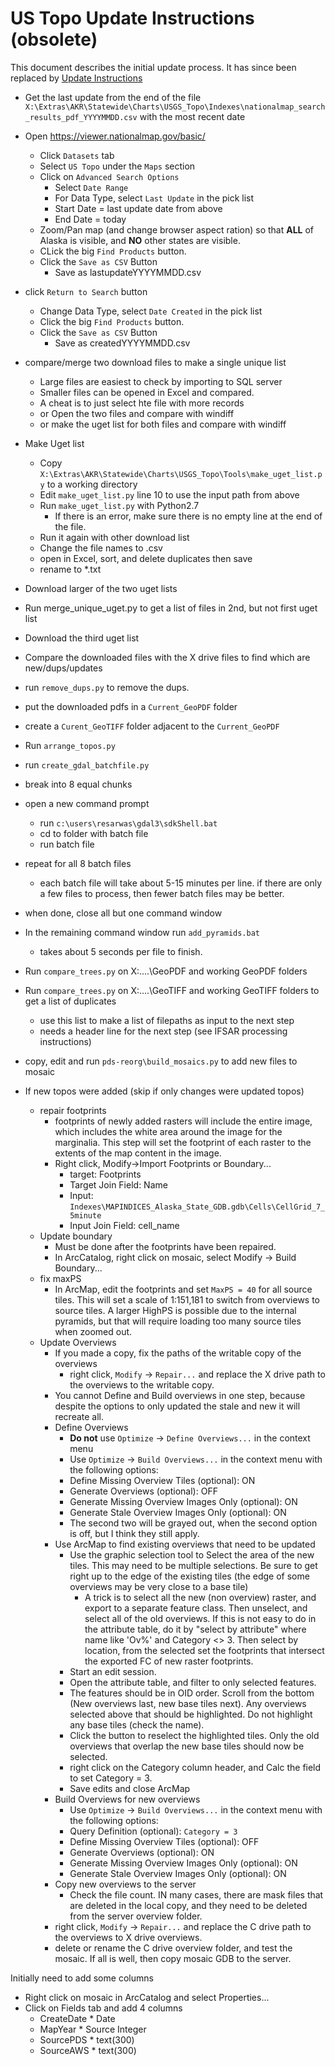 # US Topo Update Instructions (obsolete)

This document describes the initial update process.  It has since been replaced
by [Update Instructions](Update_Instructions.md)

* Get the last update from the end of the file
  `X:\Extras\AKR\Statewide\Charts\USGS_Topo\Indexes\nationalmap_search_results_pdf_YYYYMMDD.csv`
  with the most recent date
* Open <https://viewer.nationalmap.gov/basic/>
  * Click `Datasets` tab
  * Select `US Topo` under the `Maps` section
  * Click on `Advanced Search Options`
    * Select `Date Range`
    * For Data Type, select `Last Update` in the pick list
    * Start Date = last update date from above
    * End Date = today
  * Zoom/Pan map (and change browser aspect ration) so that **ALL** of Alaska
    is visible, and **NO** other states are visible.
  * CLick the big `Find Products` button.
  * Click the `Save as CSV` Button
    * Save as lastupdateYYYYMMDD.csv
* click `Return to Search` button
  * Change Data Type, select `Date Created` in the pick list
  * Click the big `Find Products` button.
  * Click the `Save as CSV` Button
    * Save as createdYYYYMMDD.csv
* compare/merge two download files to make a single unique list
  * Large files are easiest to check by importing to SQL server
  * Smaller files can be opened in Excel and compared.
  * A cheat is to just select hte file with more records
  * or Open the two files and compare with windiff
  * or make the uget list for both files and compare with windiff
* Make Uget list
  * Copy `X:\Extras\AKR\Statewide\Charts\USGS_Topo\Tools\make_uget_list.py` to a working directory
  * Edit `make_uget_list.py` line 10 to use the input path from above
  * Run `make_uget_list.py` with Python2.7
    * If there is an error,  make sure there is no empty line at the end of the file.
  * Run it again with other download list
  * Change the file names to .csv
  * open in Excel, sort, and delete duplicates then save
  * rename to *.txt

* Download larger of the two uget lists
* Run merge_unique_uget.py to get a list of files in 2nd, but not first uget list
* Download the third uget list
* Compare the downloaded files with the X drive files to find which are new/dups/updates
* run `remove_dups.py` to remove the dups.
* put the downloaded pdfs in a `Current_GeoPDF` folder
* create a `Curent_GeoTIFF` folder adjacent to the `Current_GeoPDF`
* Run `arrange_topos.py`
* run `create_gdal_batchfile.py`
* break into 8 equal chunks
* open a new command prompt
  * run `c:\users\resarwas\gdal3\sdkShell.bat`
  * cd to folder with batch file
  * run batch file
* repeat for all 8 batch files
  * each batch file will take about 5-15 minutes per line. if there are only a few files to process, then fewer batch files may be better.
* when done, close all but one command window
* In the remaining command window run `add_pyramids.bat`
  * takes about 5 seconds per file to finish.
* Run `compare_trees.py` on X:\....\GeoPDF and working GeoPDF folders
* Run `compare_trees.py` on X:\....\GeoTIFF and working GeoTIFF folders to get a list of duplicates
  * use this list to make a list of filepaths as input to the next step
  * needs a header line for the next step (see IFSAR processing instructions)
* copy, edit and run `pds-reorg\build_mosaics.py` to add new files to mosaic

* If new topos were added (skip if only changes were updated topos)
  * repair footprints
    * footprints of newly added rasters will include the entire image, which includes
      the white area around the image for the marginalia.  This step will set
      the footprint of each raster to the extents of the map content in the image.
    * Right click, Modify->Import Footprints or Boundary...
      * target: Footprints
      * Target Join Field: Name
      * Input: `Indexes\MAPINDICES_Alaska_State_GDB.gdb\Cells\CellGrid_7_5minute`
      * Input Join Field: cell_name
  * Update boundary
    * Must be done after the footprints have been repaired.
    * In ArcCatalog, right click on mosaic, select Modify -> Build Boundary...
  * fix maxPS
    * In ArcMap, edit the footprints and set `MaxPS = 40` for all source tiles.
      This will set a scale of 1:151,181 to switch from overviews to source
      tiles. A larger HighPS is possible due to the internal pyramids, but that
      will require loading too many source tiles when zoomed out.
  * Update Overviews
    * If you made a copy, fix the paths of the writable copy of the overviews
      * right click, `Modify` -> `Repair...` and replace the X drive path to the
        overviews to the writable copy.
    * You cannot Define and Build overviews in one step,  because despite the options
        to only updated the stale and new it will recreate all.
    * Define Overviews
      * **Do not** use `Optimize` -> `Define Overviews...` in the context menu
      * Use `Optimize` -> `Build Overviews...` in the context menu with the
        following options:
      * Define Missing Overview Tiles (optional): ON
      * Generate Overviews (optional): OFF
      * Generate Missing Overview Images Only (optional): ON
      * Generate Stale Overview Images Only (optional): ON
      * The second two will be grayed out, when the second option is off,
        but I think they still apply.
    * Use ArcMap to find existing overviews that need to be updated
      * Use the graphic selection tool to Select the area of the new tiles.
        This may need to be multiple selections. Be sure to get right up to the edge
        of the existing tiles (the edge of some overviews may be very close to a base tile)
        * A trick is to select all the new (non overview) raster, and export to a separate feature class.
          Then unselect, and select all of the old overviews. If this is not easy to
          do in the attribute table, do it by "select by attribute" where name like 'Ov%' and
          Category <> 3. Then select by location, from the selected set the footprints
          that intersect the exported FC of new raster footprints.
      * Start an edit session.
      * Open the attribute table, and filter to only selected features.
      * The features should be in OID order. Scroll from the bottom (New overviews last, new
        base tiles next).  Any overviews selected above that should be highlighted.
        Do not highlight any base tiles (check the name).
      * Click the button to reselect the highlighted tiles.  Only the old overviews that overlap
        the new base tiles should now be selected.
      * right click on the Category column header, and Calc the field to set Category = 3.
      * Save edits and close ArcMap
    * Build Overviews for new overviews
      * Use `Optimize` -> `Build Overviews...` in the context menu with the
        following options:
      * Query Definition (optional): `Category = 3`
      * Define Missing Overview Tiles (optional): OFF
      * Generate Overviews (optional): ON
      * Generate Missing Overview Images Only (optional): ON
      * Generate Stale Overview Images Only (optional): ON
    * Copy new overviews to the server
      * Check the file count.  IN many cases, there are mask files that are
        deleted in the local copy, and they need to be deleted from the server
        overview folder.
    * right click, `Modify` -> `Repair...` and replace the C drive path to the
        overviews to X drive overviews.
    * delete or rename the C drive overview folder, and test the mosaic.
      If all is well, then copy mosaic GDB to the server.

Initially need to add some columns

* Right click on mosaic in ArcCatalog and select Properties...
* Click on Fields tab and add 4 columns
  * CreateDate * Date
  * MapYear * Source Integer
  * SourcePDS * text(300)
  * SourceAWS * text(300)
